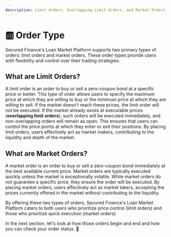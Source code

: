 ```yaml
---
description: Limit Orders, Overlapping Limit Orders, and Market Orders
---
```


# 🆎 Order Type

Secured Finance's Loan Market Platform supports two primary types of orders: limit orders and market orders. These order types provide users with flexibility and control over their trading strategies.

## What are Limit Orders?

A limit order is an order to buy or sell a zero-coupon bond at a specific price or better. This type of order allows users to specify the maximum price at which they are willing to buy or the minimum price at which they are willing to sell. If the market doesn't reach these prices, the limit order will not be executed. If the market already exists at executable prices (**overlapping limit orders**), such orders will be executed immediately, and non-overlapping orders will remain as open. This ensures that users can control the price points at which they enter or exit their positions. By placing limit orders, users effectively act as market makers, contributing to the liquidity and depth of the market.

## What are Market Orders?

A market order is an order to buy or sell a zero-coupon bond immediately at the best available current price. Market orders are typically executed quickly unless the market is exceptionally volatile. While market orders do not guarantee a specific price, they ensure the order will be executed. By placing market orders, users effectively act as market takers, accepting the prices currently offered in the market without contributing to the liquidity.

By offering these two types of orders, Secured Finance's Loan Market Platform caters to both users who prioritize price control (limit orders) and those who prioritize quick execution (market orders).

In the next section, let's look at how those orders begin and end and how you can check your order status. 👀

